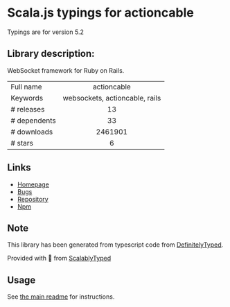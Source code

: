 
# Scala.js typings for actioncable

Typings are for version 5.2

## Library description:
WebSocket framework for Ruby on Rails.

|                    |                 |
| ------------------ | :-------------: |
| Full name          | actioncable |
| Keywords           | websockets, actioncable, rails |
| # releases         | 13 |
| # dependents       | 33 |
| # downloads        | 2461901 |
| # stars            | 6 |

## Links
- [Homepage](http://rubyonrails.org/)
- [Bugs](https://github.com/rails/rails/issues)
- [Repository](https://github.com/rails/rails)
- [Npm](https://www.npmjs.com/package/actioncable)
    


## Note
This library has been generated from typescript code from [DefinitelyTyped](https://definitelytyped.org).

Provided with :purple_heart: from [ScalablyTyped](https://github.com/oyvindberg/ScalablyTyped)

## Usage
See [the main readme](../../readme.md) for instructions.



